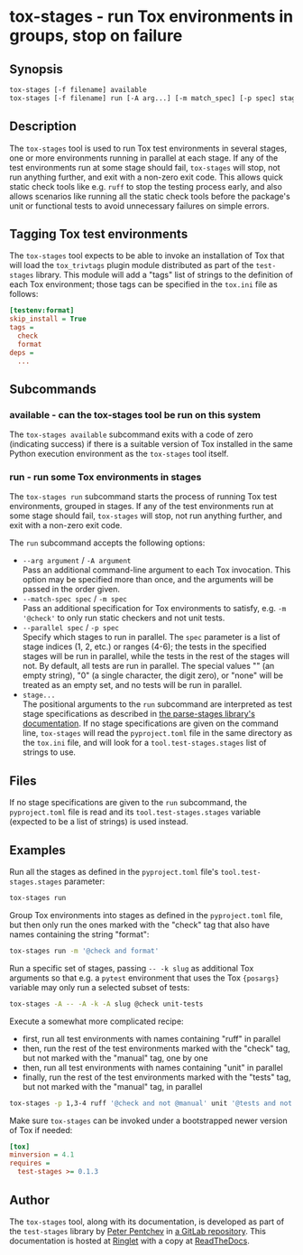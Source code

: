<!--
SPDX-FileCopyrightText: Peter Pentchev <roam@ringlet.net>
SPDX-License-Identifier: BSD-2-Clause
-->

# tox-stages - run Tox environments in groups, stop on failure

## Synopsis

``` sh
tox-stages [-f filename] available
tox-stages [-f filename] run [-A arg...] [-m match_spec] [-p spec] stage...
```

## Description

The `tox-stages` tool is used to run Tox test environments in several
stages, one or more environments running in parallel at each stage.
If any of the test environments run at some stage should fail,
`tox-stages` will stop, not run anything further, and exit with
a non-zero exit code.
This allows quick static check tools like e.g. `ruff` to stop
the testing process early, and also allows scenarios like running
all the static check tools before the package's unit or functional
tests to avoid unnecessary failures on simple errors.

## Tagging Tox test environments

The `tox-stages` tool expects to be able to invoke an installation of
Tox that will load the `tox_trivtags` plugin module distributed as part of
the `test-stages` library.
This module will add a "tags" list of strings to the definition of each
Tox environment; those tags can be specified in the `tox.ini` file as follows:

``` ini
[testenv:format]
skip_install = True
tags =
  check
  format
deps =
  ...
```

## Subcommands

### available - can the tox-stages tool be run on this system

The `tox-stages available` subcommand exits with a code of zero
(indicating success) if there is a suitable version of Tox installed in
the same Python execution environment as the `tox-stages` tool itself.

### run - run some Tox environments in stages

The `tox-stages run` subcommand starts the process of running Tox test
environments, grouped in stages.
If any of the test environments run at some stage should fail,
`tox-stages` will stop, not run anything further, and exit with
a non-zero exit code.

The `run` subcommand accepts the following options:

- `--arg argument` / `-A argument` <br/>
  Pass an additional command-line argument to each Tox invocation.
  This option may be specified more than once, and the arguments will be
  passed in the order given.
- `--match-spec spec` / `-m spec` <br/>
  Pass an additional specification for Tox environments to satisfy,
  e.g. `-m '@check'` to only run static checkers and not unit tests.
- `--parallel spec` / `-p spec` <br/>
  Specify which stages to run in parallel.
  The `spec` parameter is a list of stage indices (1, 2, etc.) or
  ranges (4-6); the tests in the specified stages will be run in
  parallel, while the tests in the rest of the stages will not.
  By default, all tests are run in parallel.
  The special values "" (an empty string), "0" (a single character,
  the digit zero), or "none" will be treated as an empty set, and
  no tests will be run in parallel.
- `stage...` <br/>
  The positional arguments to the `run` subcommand are interpreted as
  test stage specifications as described in
  [the parse-stages library's documentation][ringlet-parse-stages].
  If no stage specifications are given on the command line,
  `tox-stages` will read the `pyproject.toml` file in the same
  directory as the `tox.ini` file, and will look for a
  `tool.test-stages.stages` list of strings to use.

## Files

If no stage specifications are given to the `run` subcommand,
the `pyproject.toml` file is read and its `tool.test-stages.stages`
variable (expected to be a list of strings) is used instead.

## Examples

Run all the stages as defined in the `pyproject.toml` file's
`tool.test-stages.stages` parameter:

``` sh
tox-stages run
```

Group Tox environments into stages as defined in the `pyproject.toml` file,
but then only run the ones marked with the "check" tag that also have
names containing the string "format":

``` sh
tox-stages run -m '@check and format'
```

Run a specific set of stages, passing `-- -k slug` as additional
Tox arguments so that e.g. a `pytest` environment that uses the Tox
`{posargs}` variable may only run a selected subset of tests:

``` sh
tox-stages -A -- -A -k -A slug @check unit-tests
```

Execute a somewhat more complicated recipe:

- first, run all test environments with names containing "ruff" in parallel
- then, run the rest of the test environments marked with the "check" tag,
  but not marked with the "manual" tag, one by one
- then, run all test environments with names containing "unit" in parallel
- finally, run the rest of the test environments marked with the "tests" tag,
  but not marked with the "manual" tag, in parallel

``` sh
tox-stages -p 1,3-4 ruff '@check and not @manual' unit '@tests and not @manual'
```

Make sure `tox-stages` can be invoked under a bootstrapped newer version of
Tox if needed:

``` ini
[tox]
minversion = 4.1
requires =
  test-stages >= 0.1.3
```

## Author

The `tox-stages` tool, along with its documentation, is developed as part of
the `test-stages` library by [Peter Pentchev][roam] in
[a GitLab repository][gitlab].
This documentation is hosted at [Ringlet][ringlet-test-stages] with
a copy at [ReadTheDocs][readthedocs].

[gitlab]: https://gitlab.com/ppentchev/test-stages "The test-stages GitLab repository"
[roam]: mailto:roam@ringlet.net "Peter Pentchev"
[readthedocs]: https://test-stages.readthedocs.io/en/latest/
[ringlet-parse-stages]: https://devel.ringlet.net/devel/parse-stages "Parse a mini-language for selecting objects by tag or name"
[ringlet-test-stages]: https://devel.ringlet.net/devel/test-stages/ "The Ringlet test-stages homepage"
